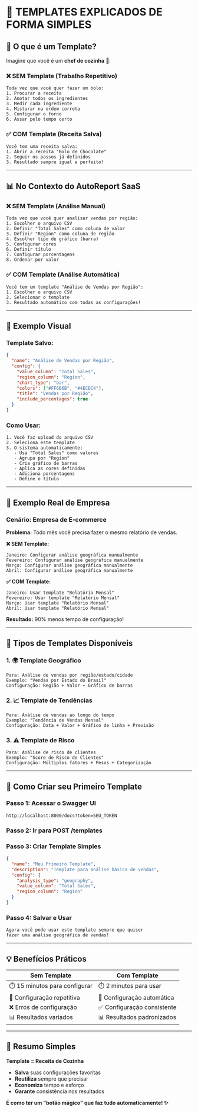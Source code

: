 # 🎯 **TEMPLATES EXPLICADOS DE FORMA SIMPLES**

## 🤔 **O que é um Template?**

Imagine que você é um **chef de cozinha** 🍳:

### **❌ SEM Template (Trabalho Repetitivo)**
```
Toda vez que você quer fazer um bolo:
1. Procurar a receita
2. Anotar todos os ingredientes
3. Medir cada ingrediente
4. Misturar na ordem correta
5. Configurar o forno
6. Assar pelo tempo certo
```

### **✅ COM Template (Receita Salva)**
```
Você tem uma receita salva:
1. Abrir a receita "Bolo de Chocolate"
2. Seguir os passos já definidos
3. Resultado sempre igual e perfeito!
```

---

## 📊 **No Contexto do AutoReport SaaS**

### **❌ SEM Template (Análise Manual)**
```
Toda vez que você quer analisar vendas por região:
1. Escolher o arquivo CSV
2. Definir "Total Sales" como coluna de valor
3. Definir "Region" como coluna de região
4. Escolher tipo de gráfico (barra)
5. Configurar cores
6. Definir título
7. Configurar porcentagens
8. Ordenar por valor
```

### **✅ COM Template (Análise Automática)**
```
Você tem um template "Análise de Vendas por Região":
1. Escolher o arquivo CSV
2. Selecionar o template
3. Resultado automático com todas as configurações!
```

---

## 🎨 **Exemplo Visual**

### **Template Salvo:**
```json
{
  "name": "Análise de Vendas por Região",
  "config": {
    "value_column": "Total Sales",
    "region_column": "Region", 
    "chart_type": "bar",
    "colors": ["#FF6B6B", "#4ECDC4"],
    "title": "Vendas por Região",
    "include_percentages": true
  }
}
```

### **Como Usar:**
```
1. Você faz upload do arquivo CSV
2. Seleciona este template
3. O sistema automaticamente:
   - Usa "Total Sales" como valores
   - Agrupa por "Region"
   - Cria gráfico de barras
   - Aplica as cores definidas
   - Adiciona porcentagens
   - Define o título
```

---

## 🏢 **Exemplo Real de Empresa**

### **Cenário: Empresa de E-commerce**

**Problema:** Todo mês você precisa fazer o mesmo relatório de vendas.

**❌ SEM Template:**
```
Janeiro: Configurar análise geográfica manualmente
Fevereiro: Configurar análise geográfica manualmente  
Março: Configurar análise geográfica manualmente
Abril: Configurar análise geográfica manualmente
```

**✅ COM Template:**
```
Janeiro: Usar template "Relatório Mensal"
Fevereiro: Usar template "Relatório Mensal"
Março: Usar template "Relatório Mensal"
Abril: Usar template "Relatório Mensal"
```

**Resultado:** 90% menos tempo de configuração!

---

## 🎯 **Tipos de Templates Disponíveis**

### **1. 🌍 Template Geográfico**
```
Para: Análise de vendas por região/estado/cidade
Exemplo: "Vendas por Estado do Brasil"
Configuração: Região + Valor + Gráfico de barras
```

### **2. 📈 Template de Tendências**
```
Para: Análise de vendas ao longo do tempo
Exemplo: "Tendência de Vendas Mensal"
Configuração: Data + Valor + Gráfico de linha + Previsão
```

### **3. ⚠️ Template de Risco**
```
Para: Análise de risco de clientes
Exemplo: "Score de Risco de Clientes"
Configuração: Múltiplos fatores + Pesos + Categorização
```

---

## 🚀 **Como Criar seu Primeiro Template**

### **Passo 1: Acessar o Swagger UI**
```
http://localhost:8000/docs?token=SEU_TOKEN
```

### **Passo 2: Ir para POST /templates**

### **Passo 3: Criar Template Simples**
```json
{
  "name": "Meu Primeiro Template",
  "description": "Template para análise básica de vendas",
  "config": {
    "analysis_type": "geography",
    "value_column": "Total Sales",
    "region_column": "Region"
  }
}
```

### **Passo 4: Salvar e Usar**
```
Agora você pode usar este template sempre que quiser
fazer uma análise geográfica de vendas!
```

---

## 💡 **Benefícios Práticos**

| **Sem Template** | **Com Template** |
|------------------|------------------|
| ⏱️ 15 minutos para configurar | ⏱️ 2 minutos para usar |
| 🔄 Configuração repetitiva | 🔄 Configuração automática |
| ❌ Erros de configuração | ✅ Configuração consistente |
| 📊 Resultados variados | 📊 Resultados padronizados |

---

## 🎯 **Resumo Simples**

**Template = Receita de Cozinha**

- **Salva** suas configurações favoritas
- **Reutiliza** sempre que precisar
- **Economiza** tempo e esforço
- **Garante** consistência nos resultados

**É como ter um "botão mágico" que faz tudo automaticamente! ✨** 